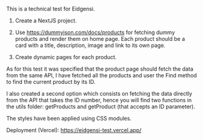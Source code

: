 This is a technical test for Eidgensi.

1. Create a NextJS project.

2. Use https://dummyjson.com/docs/products for fetching dummy products and render them on home page. Each product should be a card with a title, description, image and link to its own page.

3. Create dynamic pages for each product.

As for this test it was specified that the product page should fetch the data from the same API, I have fetched all the products and user the Find method to find the current product by its ID.

I also created a second option which consists on fetching the data directly from the API that takes the ID number, hence you will find two functions in the utils folder: getProducts and getProduct (that accepts an ID parameter).

The styles have been applied using CSS modules.

Deployment (Vercel): https://eidgensi-test.vercel.app/
